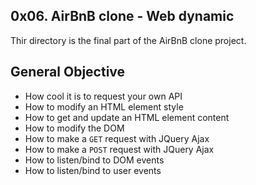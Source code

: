 ## 0x06. AirBnB clone - Web dynamic

Thir directory is the final part of the AirBnB clone project.

## General Objective
* How cool it is to request your own API
* How to modify an HTML element style
* How to get and update an HTML element content
* How to modify the DOM
* How to make a `GET` request with JQuery Ajax
* How to make a `POST` request with JQuery Ajax
* How to listen/bind to DOM events
* How to listen/bind to user events

